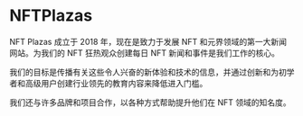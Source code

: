 # NFTPlazas

NFT Plazas 成立于 2018 年，现在是致力于发展 NFT 和元界领域的第一大新闻网站。为我们的 NFT 狂热观众创建每日 NFT 新闻和事件是我们工作的核心。

我们的目标是传播有关这些令人兴奋的新体验和技术的信息，并通过创新和为初学者和高级用户创建行业领先的教育内容来降低进入门槛。

我们还与许多品牌和项目合作，以各种方式帮助提升他们在 NFT 领域的知名度。


